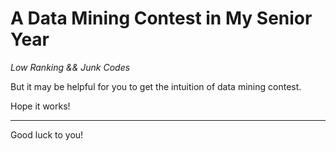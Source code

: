 # A Data Mining Contest in My Senior Year

*Low Ranking && Junk Codes*

But it may be helpful for you to get the intuition of data mining contest.

Hope it works!

------
Good luck to you!

